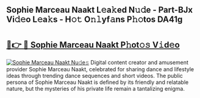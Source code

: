 ## Sophie Marceau Naakt L𝚎a𝚔ed N𝚞𝚍e - Part-BJx Vi𝚍𝚎o L𝚎a𝚔s - H𝚘𝚝 O𝚗𝚕yf𝚊ns P𝚑𝚘tos DA41g

# <h2><a href="http://kf27wu.oniu.top/?m=Sophie+Marceau+Naakt">🔗👉 🔴 Sophie Marceau Naakt P𝚑ot𝚘𝚜 V𝚒d𝚎o</a></h2>

[![Sophie Marceau Naakt Nu𝚍e𝚜](https://i.imgur.com/0qMVB7G.gif)](http://kf27wu.oniu.top/?m=Sophie+Marceau+Naakt)
Digital content creator and amusement provider Sophie Marceau Naakt, celebrated for sharing dance and lifestyle ideas through trending dance sequences and short videos. The public persona of Sophie Marceau Naakt is defined by its friendly and relatable nature, but the mysteries of his private life remain a tantalizing enigma.  
